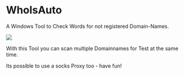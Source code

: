 # WhoIsAuto
A Windows Tool to Check Words for not registered Domain-Names.

<img src="https://burncycle.de/share/overviews.png" />

With this Tool you can scan multiple Domainnames for Test at the same time.

Its possible to use a socks Proxy too - have fun!
